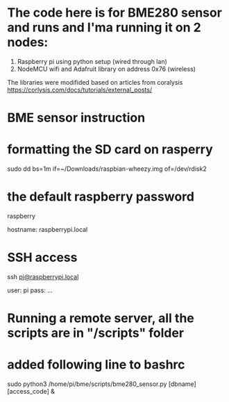 # The code here is for BME280 sensor and runs and I'ma running it on 2 nodes: 
1. Raspberry pi using python setup (wired through lan)
2. NodeMCU wifi and Adafruit library on address 0x76 (wireless)

The libraries were modifided based on articles from coralysis https://corlysis.com/docs/tutorials/external_posts/



# BME sensor instruction

# formatting the SD card on rasperry
sudo dd bs=1m if=~/Downloads/raspbian-wheezy.img of=/dev/rdisk2

# the default raspberry password
raspberry

hostname: raspberrypi.local

# SSH access
ssh pi@raspberrypi.local

user: pi
pass: ...

# Running a remote server, all the scripts are in "/scripts" folder 

# added following line to bashrc
sudo python3 /home/pi/bme/scripts/bme280_sensor.py [dbname] [access_code] &
